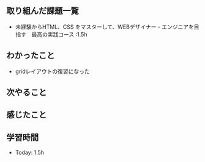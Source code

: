 ## 取り組んだ課題一覧
- 未経験からHTML、CSS をマスターして、WEBデザイナー・エンジニアを目指す　最高の実践コース :1.5h


## わかったこと
- gridレイアウトの復習になった
## 次やること
## 感じたこと
## 学習時間
- Today: 1.5h